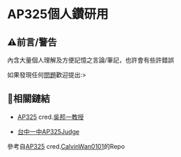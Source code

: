 # AP325個人鑽研用
## ⚠前言/警告
內含大量個人理解及方便記憶之言論/筆記，也許會有些許錯誤

如果發現任何[問題](https://github.com/Dai-Son/Personal-Note-For-AP325/issues/new)歡迎提出:>
## 🔗相關鏈結
* [AP325](https://drive.google.com/drive/u/0/folders/10hZCMHH0YgsfguVZCHU7EYiG8qJE5f-m) cred.[吳邦一教授](https://www.facebook.com/bangye.wu)

* [台中一中AP325Judge](https://judge.tcirc.tw/Problems?tabid=AP325#tab03)

參考自[AP325](https://github.com/CalvinWan0101/AP325) cred.[CalvinWan0101](https://github.com/CalvinWan0101)的Repo
